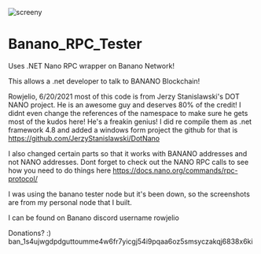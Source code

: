 ![screeny](https://user-images.githubusercontent.com/52114506/122704146-ebf15d80-d207-11eb-8f8a-db81dca5beab.png)
# Banano_RPC_Tester

Uses .NET Nano RPC wrapper on Banano Network!

This allows a .net developer to talk to BANANO Blockchain!

Rowjelio, 6/20/2021
most of this code is from Jerzy Stanislawski's DOT NANO project. He is an awesome guy and deserves 80% of the credit! I didnt even change the references of the namespace to make sure he gets most of the kudos here! He's a freakin genius! I did re compile them as .net framework 4.8 and added a windows form project the github for that is 
https://github.com/JerzyStanislawski/DotNano

I also changed certain parts so that it works with BANANO addresses and not NANO addresses. Dont forget to check out the NANO RPC calls to see how you need to do things here
https://docs.nano.org/commands/rpc-protocol/

I was using the banano tester node but it's been down, so the screenshots are from my personal node that I built.

I can be found on Banano discord username rowjelio

Donations? :)
ban_1s4ujwgdpdguttoumme4w6fr7yicgj54i9pqaa6oz5smsyczakqj6838x6ki
